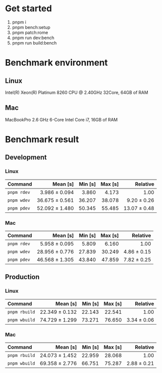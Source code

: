 # Get started
1. pnpm i 
2. pnpm bench:setup
3. pnpm patch:rome 
4. pnpm run dev:bench
5. pnpm run build:bench






<!---benchStart-->
# Benchmark environment

## Linux
Intel(R) Xeon(R) Platinum 8260 CPU @ 2.40GHz 32Core, 64GB of RAM
## Mac
MacBookPro 2.6 GHz 6-Core Intel Core i7, 16GB of RAM

# Benchmark result

## Development 

### Linux 
| Command | Mean [s] | Min [s] | Max [s] | Relative |
|:---|---:|---:|---:|---:|
| `pnpm rdev` | 3.986 ± 0.094 | 3.860 | 4.173 | 1.00 |
| `pnpm wdev` | 36.675 ± 0.561 | 36.207 | 38.078 | 9.20 ± 0.26 |
| `pnpm pdev` | 52.092 ± 1.480 | 50.345 | 55.485 | 13.07 ± 0.48 |


### Mac
| Command | Mean [s] | Min [s] | Max [s] | Relative |
|:---|---:|---:|---:|---:|
| `pnpm rdev` | 5.958 ± 0.095 | 5.809 | 6.160 | 1.00 |
| `pnpm wdev` | 28.956 ± 0.776 | 27.839 | 30.249 | 4.86 ± 0.15 |
| `pnpm pdev` | 46.568 ± 1.305 | 43.840 | 47.859 | 7.82 ± 0.25 |


## Production

### Linux 
| Command | Mean [s] | Min [s] | Max [s] | Relative |
|:---|---:|---:|---:|---:|
| `pnpm rbuild` | 22.349 ± 0.132 | 22.143 | 22.541 | 1.00 |
| `pnpm wbuild` | 74.729 ± 1.299 | 73.271 | 76.650 | 3.34 ± 0.06 |


### Mac
| Command | Mean [s] | Min [s] | Max [s] | Relative |
|:---|---:|---:|---:|---:|
| `pnpm rbuild` | 24.073 ± 1.452 | 22.959 | 28.068 | 1.00 |
| `pnpm wbuild` | 69.358 ± 2.776 | 66.751 | 75.287 | 2.88 ± 0.21 |

<!---benchEnd-->
	
	
	
	
	
	